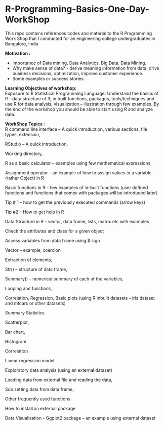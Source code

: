 # R-Programming-Basics-One-Day-WorkShop
This repo contains references codes and material to the R Programming Work Shop that I conducted for an engineering college undergraduates in Bangalore, India

<b>Motivation :</b>
<br>
- Importance of Data mining, Data Analytics, Big Data, Data Mining.  
- Why make sense of data? - derive meaning information from data, drive business decisions, optimization, improve customer experience.  
- Some examples or success stories. 

<b>Learning Objectives of workshop:</b> <br>
Exposure to R Statistical Programming Language. Understand the basics of R - data structure of R, in built functions, packages, tools/techniques and use R for data analysis, visualization – illustration through few examples. By the end of the workshop you should be able to start using R and analyze data.

<b>WorkShop Topics :</b><br>
R command line interface – A quick introduction, various sections, file types, extension,

RStudio – A quick introduction,

Working directory,

R as a basic calculator – examples using few mathematical expressions,

Assignment operator – an example of how to assign values to a variable (rather Object) in R

Basic functions in R – few examples of in-built functions (user defined functions and functions that comes with packages will be introduced later)

Tip # 1 – how to get the previously executed commands (arrow keys)

Tip #2 – How to get help in R

Data Structure in R – vector, data frame, lists, matrix etc with examples

Check the attributes and class for a given object

Access variables from data frame using $ sign 

Vector – example, coercion

Extraction of elements,

Str() – structure of data frame,

Summary() – numerical summary of each of the variables,

Looping and functions,

Correlation, Regression, Basic plots (using R inbuilt datasets – iris dataset and mtcars or other datasets) 

Summary Statistics

Scatterplot,

Bar chart,

Histogram 

Correlation

Linear regression model

Exploratory data analysis (using an external dataset) 

Loading data from external file and reading the data,

Sub setting data from data frame,

Other frequently used functions

How to install an external package

Data Visualization - Ggplot2 package – an example using external dataset

